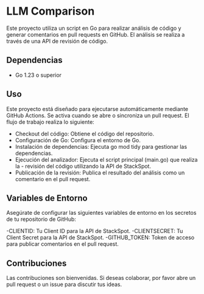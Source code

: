 # LLM Comparison

Este proyecto utiliza un script en Go para realizar análisis de código y generar comentarios en pull requests en GitHub. El análisis se realiza a través de una API de revisión de código.

## Dependencias

- Go 1.23 o superior

## Uso
Este proyecto está diseñado para ejecutarse automáticamente mediante GitHub Actions. Se activa cuando se abre o sincroniza un pull request. El flujo de trabajo realiza lo siguiente:

- Checkout del código: Obtiene el código del repositorio.
- Configuración de Go: Configura el entorno de Go.
- Instalación de dependencias: Ejecuta go mod tidy para gestionar las dependencias.
- Ejecución del analizador: Ejecuta el script principal (main.go) que realiza la - revisión del código utilizando la API de StackSpot.
- Publicación de la revisión: Publica el resultado del análisis como un comentario en el pull request.

## Variables de Entorno
Asegúrate de configurar las siguientes variables de entorno en los secretos de tu repositorio de GitHub:

-CLIENTID: Tu Client ID para la API de StackSpot.
-CLIENTSECRET: Tu Client Secret para la API de StackSpot.
-GITHUB_TOKEN: Token de acceso para publicar comentarios en el pull request.

## Contribuciones
Las contribuciones son bienvenidas. Si deseas colaborar, por favor abre un pull request o un issue para discutir tus ideas.

